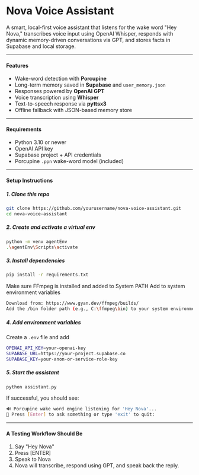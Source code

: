 # Nova Voice Assistant
A smart, local-first voice assistant that listens for the wake word "Hey Nova," transcribes voice input using OpenAI Whisper, responds with dynamic memory-driven conversations via GPT, and stores facts in Supabase and local storage.

---
####  Features
- Wake-word detection with **Porcupine**
- Long-term memory saved in **Supabase** and `user_memory.json`
- Responses powered by **OpenAI GPT**
- Voice transcription using **Whisper**
- Text-to-speech response via **pyttsx3**
- Offline fallback with JSON-based memory store

---
#### Requirements
- Python 3.10 or newer
- OpenAI API key
- Supabase project + API credentials
- Porcupine `.ppn` wake-word model (included)

---
#### Setup Instructions
##### 1. Clone this repo
```bash
git clone https://github.com/yourusername/nova-voice-assistant.git
cd nova-voice-assistant
```
##### 2. Create and activate a virtual env
```bash
python -m venv agentEnv
.\agentEnv\Scripts\activate
```
##### 3. Install dependencies
```bash
pip install -r requirements.txt
```
Make sure FFmpeg is installed and added to System PATH
Add to system environment variables
```bash
Download from: https://www.gyan.dev/ffmpeg/builds/
Add the /bin folder path (e.g., C:\ffmpeg\bin) to your system environment variables.
```
##### 4. Add environment variables
Create a `.env` file and add
```bash
OPENAI_API_KEY=your-openai-key
SUPABASE_URL=https://your-project.supabase.co
SUPABASE_KEY=your-anon-or-service-role-key
```
##### 5. Start the assistant
```bash
python assistant.py
```
If successful, you should see:
```bash
🔊 Porcupine wake word engine listening for 'Hey Nova'...
🔁 Press [Enter] to ask something or type 'exit' to quit:
```

---
#### A Testing Workflow Should Be
1. Say "Hey Nova"
2. Press [ENTER]
3. Speak to Nova
4. Nova will transcribe, respond using GPT, and speak back the reply.

